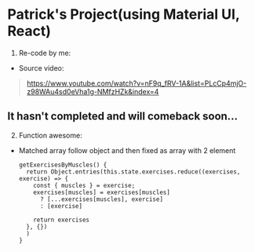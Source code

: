 # Patrick's Project(using Material UI, React)
1. Re-code by me:
* Source video:
> https://www.youtube.com/watch?v=nF9q_fRV-1A&list=PLcCp4mjO-z98WAu4sd0eVha1g-NMfzHZk&index=4

## It hasn't completed and will comeback soon... 

2. Function awesome:
* Matched array follow object and then fixed as array with 2 element

      getExercisesByMuscles() {
        return Object.entries(this.state.exercises.reduce((exercises, exercise) => {
          const { muscles } = exercise;
          exercises[muscles] = exercises[muscles]
            ? [...exercises[muscles], exercise]
            : [exercise]

          return exercises
        }, {})
        )
      } 
